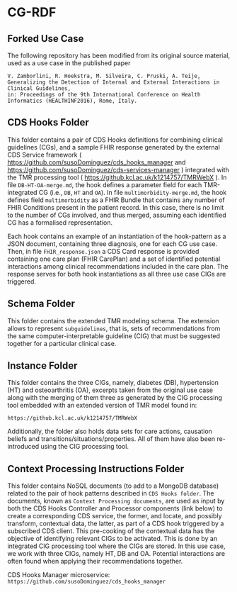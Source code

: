# CG-RDF

## Forked Use Case 

The following repository has been modified from its original source material, used as a use case in the published paper

```
V. Zamborlini, R. Hoekstra, M. Silveira, C. Pruski, A. Teije, 
Generalizing the Detection of Internal and External Interactions in Clinical Guidelines,
in: Proceedings of the 9th International Conference on Health Informatics (HEALTHINF2016), Rome, Italy.

```

## CDS Hooks Folder

This folder contains a pair of CDS Hooks definitions for combining clinical guidelines (CGs), and a sample FHIR response generated by the external CDS Service framework ( https://github.com/susoDominguez/cds_hooks_manager and https://github.com/susoDominguez/cds-services-manager ) integrated with the TMR processing tool ( https://github.kcl.ac.uk/k1214757/TMRWebX ).
In file `DB-HT-OA-merge.md`, the hook defines a parameter field for each TMR-integrated CG (i.e., `DB`, `HT` and `OA`).
In file `multimorbidity-merge.md`, the hook defines field `multimorbidity` as a FHIR Bundle that contains any number of FHIR Conditions present in the patient record. In this case, there is no limit to the number of CGs involved, and thus merged, assuming each identified CG has a formalised representation.

Each hook contains an example of an instantiation of the hook-pattern as a JSON document, containing three diagnosis, one for each CG use case. Then, in file `FHIR_response.json` a CDS Card response is provided containing one care plan (FHIR CarePlan) and a set of identified potential interactions among clinical recommendations included in the care plan. The response serves for both hook instantiations as all three use case CIGs are triggered.

## Schema Folder

This folder contains the extended TMR modeling schema. The extension allows to represent `subguidelines`, that is, sets of recommendations from the same computer-interpretable guideline (CIG) that must be suggested together for a particular clinical case.

## Instance Folder

This folder contains the three CIGs, namely, diabetes (DB), hypertension (HT) and osteoarthritis (OA), excerpts taken from the original use case along with the merging of them three as generated by the CIG processing tool embedded with an extended version of TMR model found in:

```
https://github.kcl.ac.uk/k1214757/TMRWebX

```
Additionally, the folder also holds data sets for care actions, causation beliefs and transitions/situations/properties. All of them have also been re-introduced using the CIG processing tool.

## Context Processing Instructions Folder

This folder contains NoSQL documents (to add to a MongoDB database) related to the pair of hook patterns described in `CDS Hooks folder`. The documents, known as `Context Processing documents`, are used as input by both the CDS Hooks Controller and Processor components (link below) to create a corresponding CDS service, the former, and locate, and possibly transform, contextual data, the latter, as part of a CDS hook triggered by a subscribed CDS client. This pre-cooking of the contextual data has the objective of identifying relevant CIGs to be activated. This is done by an integrated CIG processing tool where the CIGs are stored. In this use case, we work with three CIGs, namely HT, DB and OA. Potential interactions are often found when applying their recommendations together.

CDS Hooks Manager microservice:
`
https://github.com/susoDominguez/cds_hooks_manager
`
